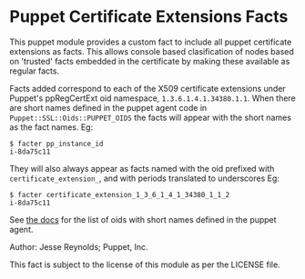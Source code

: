 # Puppet Certificate Extensions Facts

This puppet module provides a custom fact to include all puppet certificate extensions as facts. This allows console based clasification of nodes based on 'trusted' facts embedded in the certificate by making these available as regular facts.

Facts added correspond to each of the X509 certificate extensions
under Puppet's ppRegCertExt oid namespace, `1.3.6.1.4.1.34380.1.1`. When there are short names defined in
the puppet agent code in `Puppet::SSL::Oids::PUPPET_OIDS` the facts will appear with
the short names as the fact names. Eg:

```
$ facter pp_instance_id
i-8da75c11
```

They will also always appear as facts named with the oid prefixed with `certificate_extension_`, and with periods translated to underscores Eg:

```
$ facter certificate_extension_1_3_6_1_4_1_34380_1_1_2
i-8da75c11
```

See [the docs](https://docs.puppet.com/puppet/latest/reference/ssl_attributes_extensions.html#puppet-specific-registered-ids) for the list of oids with short names defined in the puppet agent.

Author: Jesse Reynolds; Puppet, Inc.

This fact is subject to the license of this module as per the LICENSE file.


